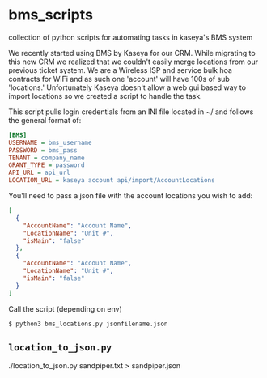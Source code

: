 # bms_scripts

collection of python scripts for automating tasks in kaseya's BMS system

We recently started using BMS by Kaseya for our CRM. While migrating to this new CRM we realized that we couldn't easily merge locations from our previous ticket system. We are a Wireless ISP and service bulk hoa contracts for WiFi and as such one 'account' will have 100s of sub 'locations.' Unfortunately Kaseya doesn't allow a web gui based way to import locations so we created a script to handle the task.


This script pulls login credentials from an INI file located in ~/ and follows the general format of:

```ini
[BMS]
USERNAME = bms_username
PASSWORD = bms_pass
TENANT = company_name
GRANT_TYPE = password
API_URL = api_url
LOCATION_URL = kaseya account api/import/AccountLocations
```

You'll need to pass a json file with the account locations you wish to add:

```json
[
  {
    "AccountName": "Account Name",
    "LocationName": "Unit #",
    "isMain": "false"
  },
  {
    "AccountName": "Account Name",
    "LocationName": "Unit #",
    "isMain": "false"
  }
]
```


Call the script (depending on env)

`$ python3 bms_locations.py jsonfilename.json`

## `location_to_json.py`
./location_to_json.py sandpiper.txt > sandpiper.json
